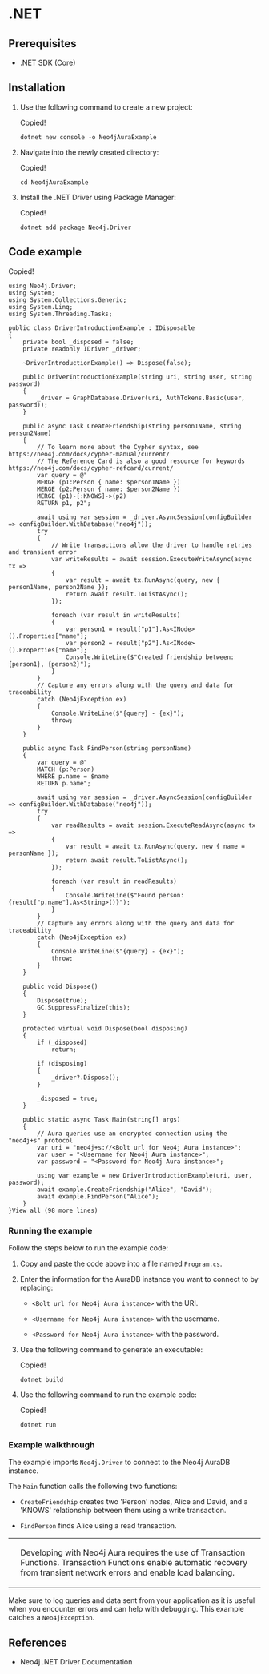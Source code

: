 <div>

<div>

# .NET

</div>

<div>

## Prerequisites

<div>

<div>

-   .NET SDK (Core)

</div>

</div>

</div>

<div>

## Installation

<div>

<div>

1.  Use the following command to create a new project:

    <div>

    <div>

    <div>

    <div>

    <div>

    Copied!

    </div>

    </div>

    </div>

        dotnet new console -o Neo4jAuraExample

    </div>

    </div>

2.  Navigate into the newly created directory:

    <div>

    <div>

    <div>

    <div>

    <div>

    Copied!

    </div>

    </div>

    </div>

        cd Neo4jAuraExample

    </div>

    </div>

3.  Install the .NET Driver using Package Manager:

    <div>

    <div>

    <div>

    <div>

    <div>

    Copied!

    </div>

    </div>

    </div>

        dotnet add package Neo4j.Driver

    </div>

    </div>

</div>

</div>

</div>

<div>

## Code example

<div>

<div>

<div>

<div>

<div>

<div>

Copied!

</div>

</div>

</div>

    using Neo4j.Driver;
    using System;
    using System.Collections.Generic;
    using System.Linq;
    using System.Threading.Tasks;

    public class DriverIntroductionExample : IDisposable
    {
        private bool _disposed = false;
        private readonly IDriver _driver;

        ~DriverIntroductionExample() => Dispose(false);

        public DriverIntroductionExample(string uri, string user, string password)
        {
            _driver = GraphDatabase.Driver(uri, AuthTokens.Basic(user, password));
        }

        public async Task CreateFriendship(string person1Name, string person2Name)
        {
            // To learn more about the Cypher syntax, see https://neo4j.com/docs/cypher-manual/current/
            // The Reference Card is also a good resource for keywords https://neo4j.com/docs/cypher-refcard/current/
            var query = @"
            MERGE (p1:Person { name: $person1Name })
            MERGE (p2:Person { name: $person2Name })
            MERGE (p1)-[:KNOWS]->(p2)
            RETURN p1, p2";

            await using var session = _driver.AsyncSession(configBuilder => configBuilder.WithDatabase("neo4j"));
            try
            {
                // Write transactions allow the driver to handle retries and transient error
                var writeResults = await session.ExecuteWriteAsync(async tx =>
                {
                    var result = await tx.RunAsync(query, new { person1Name, person2Name });
                    return await result.ToListAsync();
                });

                foreach (var result in writeResults)
                {
                    var person1 = result["p1"].As<INode>().Properties["name"];
                    var person2 = result["p2"].As<INode>().Properties["name"];
                    Console.WriteLine($"Created friendship between: {person1}, {person2}");
                }
            }
            // Capture any errors along with the query and data for traceability
            catch (Neo4jException ex)
            {
                Console.WriteLine($"{query} - {ex}");
                throw;
            }
        }

        public async Task FindPerson(string personName)
        {
            var query = @"
            MATCH (p:Person)
            WHERE p.name = $name
            RETURN p.name";

            await using var session = _driver.AsyncSession(configBuilder => configBuilder.WithDatabase("neo4j"));
            try
            {
                var readResults = await session.ExecuteReadAsync(async tx =>
                {
                    var result = await tx.RunAsync(query, new { name = personName });
                    return await result.ToListAsync();
                });

                foreach (var result in readResults)
                {
                    Console.WriteLine($"Found person: {result["p.name"].As<String>()}");
                }
            }
            // Capture any errors along with the query and data for traceability
            catch (Neo4jException ex)
            {
                Console.WriteLine($"{query} - {ex}");
                throw;
            }
        }

        public void Dispose()
        {
            Dispose(true);
            GC.SuppressFinalize(this);
        }

        protected virtual void Dispose(bool disposing)
        {
            if (_disposed)
                return;

            if (disposing)
            {
                _driver?.Dispose();
            }

            _disposed = true;
        }

        public static async Task Main(string[] args)
        {
            // Aura queries use an encrypted connection using the "neo4j+s" protocol
            var uri = "neo4j+s://<Bolt url for Neo4j Aura instance>";
            var user = "<Username for Neo4j Aura instance>";
            var password = "<Password for Neo4j Aura instance>";

            using var example = new DriverIntroductionExample(uri, user, password);
            await example.CreateFriendship("Alice", "David");
            await example.FindPerson("Alice");
        }
    }View all (98 more lines)

</div>

</div>

<div>

### Running the example

<div>

Follow the steps below to run the example code:

</div>

<div>

1.  Copy and paste the code above into a file named `Program.cs`.

2.  Enter the information for the AuraDB instance you want to connect to
    by replacing:

    <div>

    -   `<Bolt url for Neo4j Aura instance>` with the URI.

    -   `<Username for Neo4j Aura instance>` with the username.

    -   `<Password for Neo4j Aura instance>` with the password.

    </div>

3.  Use the following command to generate an executable:

    <div>

    <div>

    <div>

    <div>

    <div>

    Copied!

    </div>

    </div>

    </div>

        dotnet build

    </div>

    </div>

4.  Use the following command to run the example code:

    <div>

    <div>

    <div>

    <div>

    <div>

    Copied!

    </div>

    </div>

    </div>

        dotnet run

    </div>

    </div>

</div>

</div>

<div>

### Example walkthrough

<div>

The example imports `Neo4j.Driver` to connect to the Neo4j AuraDB
instance.

</div>

<div>

The `Main` function calls the following two functions:

</div>

<div>

-   `CreateFriendship` creates two \'Person\' nodes, Alice and David,
    and a \'KNOWS\' relationship between them using a write transaction.

-   `FindPerson` finds Alice using a read transaction.

</div>

<div>

<div>

<table>
<tbody><tr>
<td>
<i></i>
</td>
<td>
<div>
<p>Developing with Neo4j Aura requires the use of <a>Transaction Functions</a>. Transaction Functions enable automatic recovery from transient network errors and enable load balancing.</p>
</div>
</td>
</tr>
</tbody></table>

</div>

</div>

<div>

Make sure to log queries and data sent from your application as it is
useful when you encounter errors and can help with debugging. This
example catches a `Neo4jException`.

</div>

</div>

</div>

</div>

<div>

## References

<div>

<div>

-   Neo4j .NET Driver Documentation

</div>

</div>

</div>

</div>
